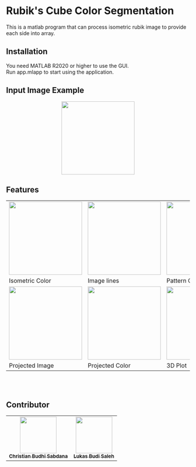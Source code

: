 # Rubik's Cube Color Segmentation

This is a matlab program that can process isometric rubik image to provide each side into array.

## Installation

You need MATLAB R2020 or higher to use the GUI. <br>
Run app.mlapp to start using the application.

## Input Image Example
<p align="center">
<img width="200px" height="200px" src="https://i.ibb.co/m8vtqG7/message-Image-1620286696552.jpg" />
  </p>

## Features
<table align="center">
  <tr>
<!--       isometric color -->
    <td> <img width="200px" height="200px" src="https://i.ibb.co/gTmXBNS/message-Image-1620286891055.jpg" /> </td>
<!--       Image lines -->
    <td> <img width="200px" height="200px" src="https://i.ibb.co/zHXDvdh/message-Image-1620287494003.jpg" /> </td>
<!--       Pattern correlation value -->
    <td> <img width="200px" height="200px" src="https://i.ibb.co/F648GP8/message-Image-1620286925188.jpg" /> </td>
  </tr>
  <tr>
    <td> Isometric Color </td>
    <td> Image lines </td>
    <td> Pattern Correlation Value </td>
  </tr>
  
  <tr>
<!--       Projected image -->
    <td> <img width="200px" height="200px" src="https://i.ibb.co/Tw0t7f3/message-Image-1620286962645.jpg" /> </td>
<!--       Projected color -->
    <td> <img width="200px" height="200px" src="https://i.ibb.co/d79GG29/message-Image-1620286971776.jpg" /> </td> 
<!--       3D Plot -->
    <td> <img width="200px" height="200px" src="https://i.ibb.co/gr2K5V9/message-Image-1620286988436.jpg" /> </td> 
  </tr>
  <tr>
    <td> Projected Image </td>
    <td> Projected Color </td>
    <td> 3D Plot </td>
  </tr>
</table>

<br> <br>

## Contributor
<table>
  <tr>
    <td align="center"><a href="https://github.com/MaclaurinSeries"><img src="https://avatars.githubusercontent.com/u/63801107?v=4" width="100px;" alt=""/><br /><sub><b>Christian Budhi Sabdana</b></sub></a></td>
    <td align="center"><a href="https://github.com/Ztrohub"><img src="https://avatars.githubusercontent.com/u/63593728?v=4" width="100px;" alt=""/><br /><sub><b>Lukas Budi Saleh</b></sub></a><br /></td>
  </tr>
</table>
